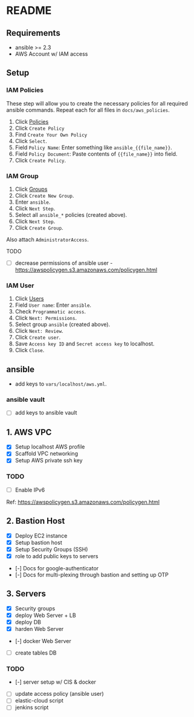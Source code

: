 # README

## Requirements
- ansible >= 2.3
- AWS Account w/ IAM access

## Setup

### IAM Policies
These step will allow you to create the necessary policies for all required ansible commands.
Repeat each for all files in `docs/aws_policies`.

1. Click [Policies](https://console.aws.amazon.com/iam/home#/policies) 
1. Click `Create Policy` 
1. Find `Create Your Own Policy`
1. Click `Select`.
1. Field `Policy Name`: Enter something like `ansible_{{file_name}}`.
1. Field `Policy Document`: Paste contents of `{{file_name}}` into field.
1. Click `Create Policy`.

### IAM Group

1. Click [Groups](https://console.aws.amazon.com/iam/home#/groups) 
1. Click `Create New Group`.
1. Enter `ansible`.
1. Click `Next Step`.
1. Select all `ansible_*` policies (created above).
1. Click `Next Step`.
1. Click `Create Group`.

Also attach `AdministratorAccess`.

TODO
- [ ] decrease permissions of ansible user - https://awspolicygen.s3.amazonaws.com/policygen.html

### IAM User

1. Click [Users](https://console.aws.amazon.com/iam/home#/users)
1. Field `User name`: Enter `ansible`.
1. Check `Programmatic access`.
1. Click `Next: Permissions`.
1. Select group `ansible` (created above).
1. Click `Next: Review`.
1. Click `Create user`.
1. Save `Access key ID` and `Secret access key` to localhost.
1. Click `Close`.

## ansible
- add keys to `vars/localhost/aws.yml`.

### ansible vault
- [ ] add keys to ansible vault

## 1. AWS VPC
- [x] Setup localhost AWS profile
- [x] Scaffold VPC networking
- [x] Setup AWS private ssh key

### TODO
- [ ] Enable IPv6

Ref: https://awspolicygen.s3.amazonaws.com/policygen.html

## 2. Bastion Host
- [x] Deploy EC2 instance
- [x] Setup bastion host
- [x] Setup Security Groups (SSH)
- [x] role to add public keys to servers
- [-] Docs for google-authenticator
- [-] Docs for multi-plexing through bastion and setting up OTP

## 3. Servers
- [x] Security groups
- [x] deploy Web Server + LB
- [x] deploy DB
- [x] harden Web Server
- [-] docker Web Server
- [ ] create tables DB


### TODO
- [-] server setup w/ CIS & docker
- [ ] update access policy (ansible user)
- [ ] elastic-cloud script
- [ ] jenkins script